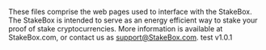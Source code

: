 These files comprise the web pages used to interface with the StakeBox. The 
StakeBox is intended to serve as an energy efficient way to stake your 
proof of stake cryptocurrencies. More information is available at StakeBox.com, 
or contact us as support@StakeBox.com.
 test
v1.0.1